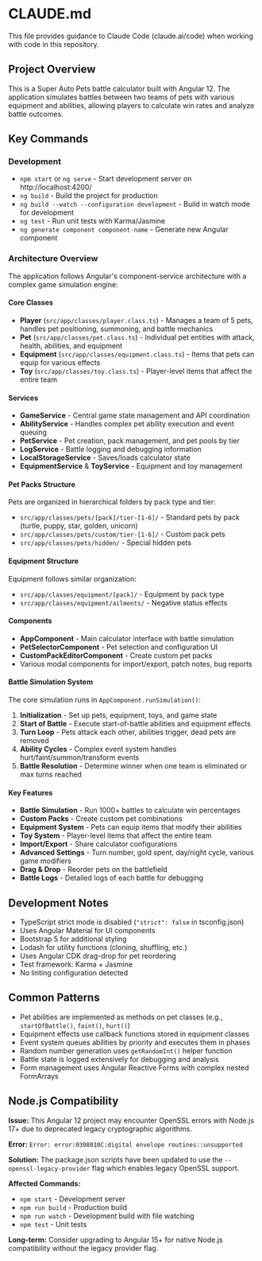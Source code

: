 # CLAUDE.md

This file provides guidance to Claude Code (claude.ai/code) when working with code in this repository.

## Project Overview

This is a Super Auto Pets battle calculator built with Angular 12. The application simulates battles between two teams of pets with various equipment and abilities, allowing players to calculate win rates and analyze battle outcomes.

## Key Commands

### Development
- `npm start` or `ng serve` - Start development server on http://localhost:4200/
- `ng build` - Build the project for production
- `ng build --watch --configuration development` - Build in watch mode for development
- `ng test` - Run unit tests with Karma/Jasmine
- `ng generate component component-name` - Generate new Angular component

### Architecture Overview

The application follows Angular's component-service architecture with a complex game simulation engine:

#### Core Classes
- **Player** (`src/app/classes/player.class.ts`) - Manages a team of 5 pets, handles pet positioning, summoning, and battle mechanics
- **Pet** (`src/app/classes/pet.class.ts`) - Individual pet entities with attack, health, abilities, and equipment
- **Equipment** (`src/app/classes/equipment.class.ts`) - Items that pets can equip for various effects
- **Toy** (`src/app/classes/toy.class.ts`) - Player-level items that affect the entire team

#### Services
- **GameService** - Central game state management and API coordination
- **AbilityService** - Handles complex pet ability execution and event queuing
- **PetService** - Pet creation, pack management, and pet pools by tier
- **LogService** - Battle logging and debugging information
- **LocalStorageService** - Saves/loads calculator state
- **EquipmentService** & **ToyService** - Equipment and toy management

#### Pet Packs Structure
Pets are organized in hierarchical folders by pack type and tier:
- `src/app/classes/pets/[pack]/tier-[1-6]/` - Standard pets by pack (turtle, puppy, star, golden, unicorn)
- `src/app/classes/pets/custom/tier-[1-6]/` - Custom pack pets
- `src/app/classes/pets/hidden/` - Special hidden pets

#### Equipment Structure
Equipment follows similar organization:
- `src/app/classes/equipment/[pack]/` - Equipment by pack type
- `src/app/classes/equipment/ailments/` - Negative status effects

#### Components
- **AppComponent** - Main calculator interface with battle simulation
- **PetSelectorComponent** - Pet selection and configuration UI
- **CustomPackEditorComponent** - Create custom pet packs
- Various modal components for import/export, patch notes, bug reports

#### Battle Simulation System
The core simulation runs in `AppComponent.runSimulation()`:
1. **Initialization** - Set up pets, equipment, toys, and game state
2. **Start of Battle** - Execute start-of-battle abilities and equipment effects
3. **Turn Loop** - Pets attack each other, abilities trigger, dead pets are removed
4. **Ability Cycles** - Complex event system handles hurt/faint/summon/transform events
5. **Battle Resolution** - Determine winner when one team is eliminated or max turns reached

#### Key Features
- **Battle Simulation** - Run 1000+ battles to calculate win percentages  
- **Custom Packs** - Create custom pet combinations
- **Equipment System** - Pets can equip items that modify their abilities
- **Toy System** - Player-level items that affect the entire team
- **Import/Export** - Share calculator configurations
- **Advanced Settings** - Turn number, gold spent, day/night cycle, various game modifiers
- **Drag & Drop** - Reorder pets on the battlefield
- **Battle Logs** - Detailed logs of each battle for debugging

## Development Notes

- TypeScript strict mode is disabled (`"strict": false` in tsconfig.json)
- Uses Angular Material for UI components
- Bootstrap 5 for additional styling
- Lodash for utility functions (cloning, shuffling, etc.)
- Uses Angular CDK drag-drop for pet reordering
- Test framework: Karma + Jasmine
- No linting configuration detected

## Common Patterns

- Pet abilities are implemented as methods on pet classes (e.g., `startOfBattle()`, `faint()`, `hurt()`)
- Equipment effects use callback functions stored in equipment classes
- Event system queues abilities by priority and executes them in phases
- Random number generation uses `getRandomInt()` helper function
- Battle state is logged extensively for debugging and analysis
- Form management uses Angular Reactive Forms with complex nested FormArrays

## Node.js Compatibility

**Issue:** This Angular 12 project may encounter OpenSSL errors with Node.js 17+ due to deprecated legacy cryptographic algorithms.

**Error:** `Error: error:0308010C:digital envelope routines::unsupported`

**Solution:** The package.json scripts have been updated to use the `--openssl-legacy-provider` flag which enables legacy OpenSSL support.

**Affected Commands:**
- `npm start` - Development server
- `npm run build` - Production build  
- `npm run watch` - Development build with file watching
- `npm test` - Unit tests

**Long-term:** Consider upgrading to Angular 15+ for native Node.js compatibility without the legacy provider flag.


